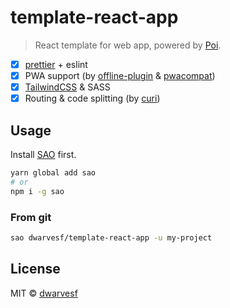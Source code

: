 # template-react-app

> React template for web app, powered by [Poi](https://poi.js.org/).

- [x] [prettier](https://github.com/prettier/prettier) + eslint
- [x] PWA support (by [offline-plugin](https://github.com/NekR/offline-plugin) & [pwacompat](https://github.com/GoogleChromeLabs/pwacompat))
- [x] [TailwindCSS](https://tailwindcss.com/) & SASS
- [x] Routing & code splitting (by [curi](https://github.com/pshrmn/curi))

## Usage

Install [SAO](https://github.com/egoist/sao) first.

```bash
yarn global add sao
# or
npm i -g sao
```

### From git

```bash
sao dwarvesf/template-react-app -u my-project
```

## License

MIT &copy; [dwarvesf](github.com/dwarvesf)
